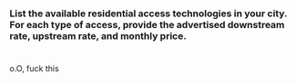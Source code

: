 ### List the available residential access technologies in your city. For each type of access, provide the advertised downstream rate, upstream rate, and monthly price.

#

o.O, fuck this
